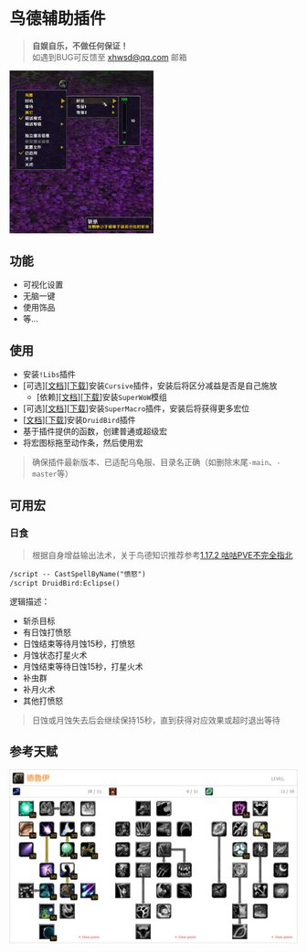 # 鸟德辅助插件

> __自娱自乐，不做任何保证！__  
> 如遇到BUG可反馈至 xhwsd@qq.com 邮箱

<img src="Preview.png" width="50%" />

## 功能
- 可视化设置
- 无脑一键
- 使用饰品
- 等...


## 使用
- 安装`!Libs`插件
- [可选][[文档](https://github.com/pepopo978/Cursive/)][[下载](https://github.com/pepopo978/Cursive/archive/master.zip)]安装`Cursive`插件，安装后将区分减益是否是自己施放
    - [依赖][[文档](https://github.com/balakethelock/SuperWoW/)][[下载](https://github.com/balakethelock/SuperWoW/releases/download/Release/SuperWoW.release.1.5.1.zip)]安装`SuperWoW`模组
- [可选][[文档](https://github.com/xhwsd/SuperMacro/)][[下载](https://github.com/xhwsd/SuperMacro/archive/master.zip)]安装`SuperMacro`插件，安装后将获得更多宏位
- [[文档](https://github.com/xhwsd/DruidBird/)][[下载](https://github.com/xhwsd/DruidBird/archive/main.zip)]安装`DruidBird`插件
- 基于插件提供的函数，创建普通或超级宏
- 将宏图标拖至动作条，然后使用宏

> 确保插件最新版本、已适配乌龟服、目录名正确（如删除末尾`-main`、`-master`等）


## 可用宏


### 日食

> 根据自身增益输出法术，关于鸟德知识推荐参考[1.17.2 咕咕PVE不完全指北](https://luntan.turtle-wow.org/viewtopic.php?t=1241)

```
/script -- CastSpellByName("愤怒")
/script DruidBird:Eclipse()
```

逻辑描述：
- 斩杀目标
- 有日蚀打愤怒
- 日蚀结束等待月蚀15秒，打愤怒
- 月蚀状态打星火术
- 月蚀结束等待日蚀15秒，打星火术
- 补虫群
- 补月火术
- 其他打愤怒

> 日蚀或月蚀失去后会继续保持15秒，直到获得对应效果或超时退出等待  


## 参考天赋
![参考天赋](/Talent.png)